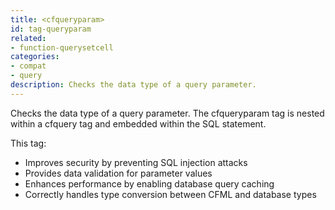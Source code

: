 ```yaml
---
title: <cfqueryparam>
id: tag-queryparam
related:
- function-querysetcell
categories:
- compat
- query
description: Checks the data type of a query parameter.
---
```


Checks the data type of a query parameter. The cfqueryparam tag is nested within a cfquery tag and embedded within the SQL statement.
	
This tag:
- Improves security by preventing SQL injection attacks
- Provides data validation for parameter values
- Enhances performance by enabling database query caching
- Correctly handles type conversion between CFML and database types
